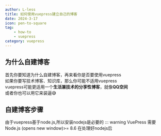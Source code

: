 ```yaml
---
author: L-less
title: 如何使用vuepress建立自己的博客
date: 2024-3-17
icon: pen-to-square
tag:
    - how-to
    - vuepress
category: vuepress
---
```

## 为什么自建博客
首先你要知道为什么自建博客，再来看你是否要使用vuepress\
如果你要写技术博客、知识库，那么你可能不适用vuepress\
vuepress可能更适用一个**生活兼技术的分享性博客**，就像**QQ空间**\
或者你也可以用它来装逼😅
## 自建博客步骤
由于vuepress基于node.js,所以安装nodejs是必要的
::: warning
VuePress 需要 Node.js (opens new window)>= 8.6
在处理好nodejs后